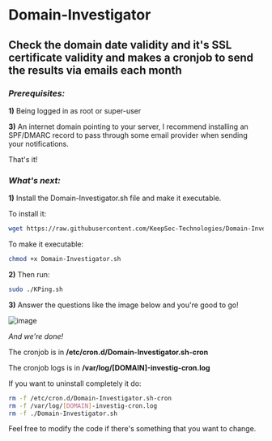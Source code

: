 # Domain-Investigator
## Check the domain date validity and it's SSL certificate validity and makes a cronjob to send the results via emails each month

### ***Prerequisites:***

**1)** Being logged in as root or super-user

**3)** An internet domain pointing to your server, I recommend installing an SPF/DMARC record to pass through some email provider when sending your notifications.

That's it!

### ***What's next:***

**1)** Install the Domain-Investigator.sh file and make it executable.

To install it: 
```bash
wget https://raw.githubusercontent.com/KeepSec-Technologies/Domain-Investigator/main/Domain-Investigator.sh
```
To make it executable:
```bash
chmod +x Domain-Investigator.sh
```
**2)** Then run: 
```bash
sudo ./KPing.sh
```

**3)** Answer the questions like the image below and you're good to go!

![image](https://user-images.githubusercontent.com/108779415/210590813-b6907686-8f07-458e-a6c9-5b42e2151aab.png)

*And we're done!*


The cronjob is in **/etc/cron.d/Domain-Investigator.sh-cron** 

The cronjob logs is in **/var/log/[DOMAIN]-investig-cron.log**

If you want to uninstall completely it do:
```bash
rm -f /etc/cron.d/Domain-Investigator.sh-cron
rm -f /var/log/[DOMAIN]-investig-cron.log
rm -f ./Domain-Investigator.sh
```

Feel free to modify the code if there's something that you want to change.
